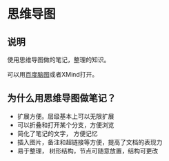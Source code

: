 # 思维导图

## 说明

使用思维导图做的笔记，整理的知识。

可以用[百度脑图](http://naotu.baidu.com/)或者XMind打开。


## 为什么用思维导图做笔记？

* 扩展方便。层级基本上可以无限扩展
* 可以折叠和打开某个分支，方便浏览
* 简化了笔记的文字， 方便记忆
* 插入图片，备注和超链接等方便，提高了文档的表现力
* 易于整理， 树形结构，节点可随意放置，结构可更改
